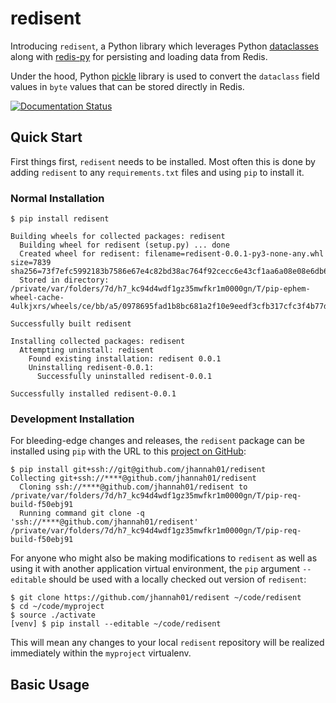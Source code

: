 # redisent
Introducing ``redisent``, a Python library which leverages Python [dataclasses](https://docs.python.org/3/library/dataclasses.html) along with [redis-py](https://github.com/andymccurdy/redis-py) for persisting and loading data from Redis.

Under the hood, Python [pickle](https://docs.python.org/3/library/pickle.html) library is used to convert the ``dataclass`` field values in ``byte`` values that can be stored directly in Redis.

[![Documentation Status](https://readthedocs.org/projects/redisent/badge/?version=latest)](https://redisent.readthedocs.io/en/latest/?badge=latest)

## Quick Start

First things first, ``redisent`` needs to be installed. Most often this is done by adding ``redisent`` to any ``requirements.txt`` files and using ``pip`` to install it.

### Normal Installation

```shell
$ pip install redisent

Building wheels for collected packages: redisent
  Building wheel for redisent (setup.py) ... done
  Created wheel for redisent: filename=redisent-0.0.1-py3-none-any.whl size=7839 sha256=73f7efc5992183b7586e67e4c82bd38ac764f92cecc6e43cf1aa6a08e08e6db6
  Stored in directory: /private/var/folders/7d/h7_kc94d4wdf1gz35mwfkr1m0000gn/T/pip-ephem-wheel-cache-4ulkjxrs/wheels/ce/bb/a5/0978695fad1b8bc681a2f10e9eedf3cfb317cfc3f4b77d7bde

Successfully built redisent

Installing collected packages: redisent
  Attempting uninstall: redisent
    Found existing installation: redisent 0.0.1
    Uninstalling redisent-0.0.1:
      Successfully uninstalled redisent-0.0.1

Successfully installed redisent-0.0.1 
```

### Development Installation

For bleeding-edge changes and releases, the ``redisent`` package can be installed using ``pip`` with the URL to this [project on GitHub](https://github.com/jhannah01/redisent):

```shell
$ pip install git+ssh://git@github.com/jhannah01/redisent
Collecting git+ssh://****@github.com/jhannah01/redisent
  Cloning ssh://****@github.com/jhannah01/redisent to /private/var/folders/7d/h7_kc94d4wdf1gz35mwfkr1m0000gn/T/pip-req-build-f50ebj91
  Running command git clone -q 'ssh://****@github.com/jhannah01/redisent' /private/var/folders/7d/h7_kc94d4wdf1gz35mwfkr1m0000gn/T/pip-req-build-f50ebj91
```

For anyone who might also be making modifications to ``redisent`` as well as using it with another application virtual environment, the ``pip`` argument ``--editable`` should be used with a locally checked out version of ``redisent``:

```shell
$ git clone https://github.com/jhannah01/redisent ~/code/redisent
$ cd ~/code/myproject
$ source ./activate
[venv] $ pip install --editable ~/code/redisent
```

This will mean any changes to your local ``redisent`` repository will be realized immediately within the ``myproject`` virtualenv.

## Basic Usage

